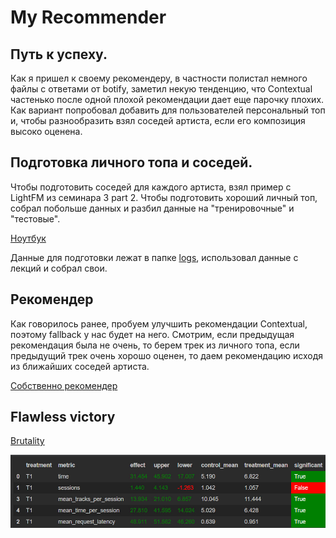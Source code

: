 # My Recommender

## Путь к успеху.

Как я пришел к своему рекомендеру, в частности полистал немного файлы с ответами от botify,
заметил некую тенденцию, что Contextual частенько после одной плохой рекомендации дает еще парочку плохих. Как вариант 
попробовал добавить для пользователей персональный топ и, чтобы разнообразить взял соседей артиста, 
если его композиция высоко оценена.

## Подготовка личного топа и соседей.

Чтобы подготовить соседей для каждого артиста, взял пример с LightFM из семинара 3 part 2. Чтобы подготовить хороший личный
топ, собрал побольше данных и разбил данные на "тренировочные" и "тестовые".

[Ноутбук](jupyter/Homework.ipynb)

Данные для подготовки лежат в папке [logs](logs), использовал данные с лекций и собрал свои.

## Рекомендер
Как говорилось ранее, пробуем улучшить рекомендации Contextual, поэтому fallback у нас будет на него. Смотрим, если
предыдущая рекомендация была не очень, то берем трек из личного топа, если предыдущий трек очень хорошо оценен, то 
даем рекомендацию исходя из ближайших соседей артиста.

[Собственно рекомендер](botify/botify/recommenders/my_recommender.py)
## Flawless victory
[Brutality](logs/Flawless_Victory.json)

![FINISH HIM](FOO_WINS.jpg)
